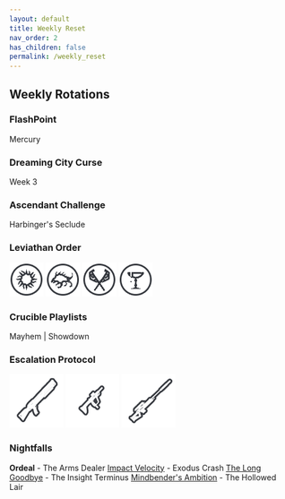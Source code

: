 ```yaml
---
layout: default
title: Weekly Reset
nav_order: 2
has_children: false
permalink: /weekly_reset
---
```

## Weekly Rotations

### FlashPoint
Mercury

### Dreaming City Curse
Week 3

### Ascendant Challenge
Harbinger's Seclude

### Leviathan Order
![Baths](/assets/img/Baths.png) ![Dog](/assets/img/Dog.png) ![Gauntlet](/assets/img/Gauntlet.png) ![Throne](/assets/img/Throne.png)

### Crucible Playlists
Mayhem | Showdown

### Escalation Protocol
![Shotgun](/assets/img/Shotgun.png) ![](/assets/img/SubmachineGun.png) ![](/assets/img/Sniper.png)

### Nightfalls
**Ordeal** - The Arms Dealer
[Impact Velocity](https://www.bungie.net/common/destiny2_content/screenshots/2757144093.jpg) - Exodus Crash
[The Long Goodbye](https://www.bungie.net/common/destiny2_content/screenshots/2154059444.jpg) - The Insight Terminus
[Mindbender's Ambition](https://www.bungie.net/common/destiny2_content/screenshots/4117693024.jpg) - The Hollowed Lair
